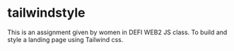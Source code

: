 # tailwindstyle
This is an assignment given by women in DEFI WEB2 JS class.
To build and style a landing page using Tailwind css.
